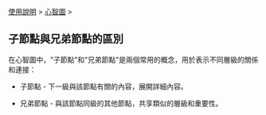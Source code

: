 [使用說明](/dragonnest/drawnote/manual/zh-tw) > [心智圖](/dragonnest/drawnote/manual/zh/mind_mapping) >

子節點與兄弟節點的區別
---

在心智圖中，"子節點"和"兄弟節點"是兩個常用的概念，用於表示不同層級的關係和連接：

- 子節點 - 下一級與該節點有關的內容，展開詳細內容。

- 兄弟節點 - 與該節點同級的其他節點，共享類似的層級和重要性。